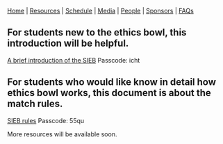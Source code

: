 [Home](https://sieb2020.github.io) &#124; [Resources](https://sieb2020.github.io/resources) &#124; [Schedule](https://sieb2020.github.io/schedule) &#124; [Media](https://sieb2020.github.io/media) &#124; [People](https://sieb2020.github.io/people) &#124; [Sponsors](https://sieb2020.github.io/sponsors) &#124; [FAQs](https://sieb2020.github.io/faqs)

## For students new to the ethics bowl, this introduction will be helpful.  

[A brief introduction of the SIEB](https://pan.baidu.com/s/18-7lfs6e6YYAWh1eiwOXeA) Passcode: icht  

## For students who would like know in detail how ethics bowl works, this document is about the match rules.  

[SIEB rules](https://pan.baidu.com/s/1K6g3Vzco_9ALvSvyTGUzUQ) Passcode: 55qu  


More resources will be available soon.
